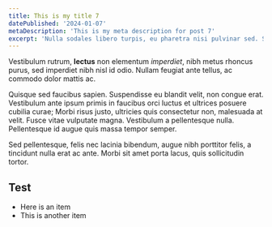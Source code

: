 ```yaml
---
title: This is my title 7
datePublished: '2024-01-07'
metaDescription: 'This is my meta description for post 7'
excerpt: 'Nulla sodales libero turpis, eu pharetra nisi pulvinar sed. Sed eget tempus purus. Praesent ultrices dictum nulla, eget accumsan massa rutrum a'
---
```


Vestibulum rutrum, **lectus** non elementum _imperdiet_, nibh metus rhoncus purus, sed imperdiet nibh nisl id odio. Nullam feugiat ante tellus, ac commodo dolor mattis ac.

Quisque sed faucibus sapien. Suspendisse eu blandit velit, non congue erat. Vestibulum ante ipsum primis in faucibus orci luctus et ultrices posuere cubilia curae; Morbi risus justo, ultricies quis consectetur non, malesuada at velit. Fusce vitae vulputate magna. Vestibulum a pellentesque nulla. Pellentesque id augue quis massa tempor semper.

Sed pellentesque, felis nec lacinia bibendum, augue nibh porttitor felis, a tincidunt nulla erat ac ante. Morbi sit amet porta lacus, quis sollicitudin tortor.

## Test

- Here is an item
- This is another item
